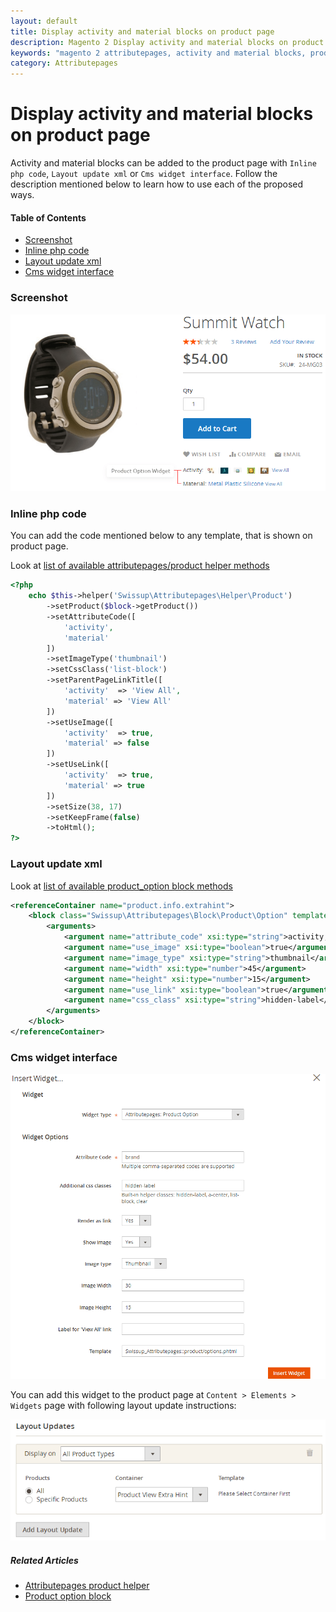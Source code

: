 ```yaml
---
layout: default
title: Display activity and material blocks on product page
description: Magento 2 Display activity and material blocks on product page
keywords: "magento 2 attributepages, activity and material blocks, product page"
category: Attributepages
---
```


# Display activity and material blocks on product page

Activity and material blocks can be added to the product page with `Inline php code`,
`Layout update xml` or `Cms widget interface`. Follow the description mentioned
below to learn how to use each of the proposed ways.

#### Table of Contents

- [Screenshot](#screenshot)
- [Inline php code](#inline-php-code)
- [Layout update xml](#layout-update-xml)
- [Cms widget interface](#cms-widget-interface)

### Screenshot

![activity and material blocks on product page](/images/m2/attributepages/use-cases/activity_and_material_blocks_on_product_page.png)

### Inline php code

You can add the code mentioned below to any template, that is shown on product page.

Look at [list of available attributepages/product helper methods][product_helper_methods]

```php
<?php
    echo $this->helper('Swissup\Attributepages\Helper\Product')
        ->setProduct($block->getProduct())
        ->setAttributeCode([
            'activity',
            'material'
        ])
        ->setImageType('thumbnail')
        ->setCssClass('list-block')
        ->setParentPageLinkTitle([
            'activity'  => 'View All',
            'material' => 'View All'
        ])
        ->setUseImage([
            'activity'  => true,
            'material' => false
        ])
        ->setUseLink([
            'activity'  => true,
            'material' => true
        ])
        ->setSize(38, 17)
        ->setKeepFrame(false)
        ->toHtml();
?>
```

### Layout update xml

Look at [list of available product_option block methods][product_option_block_methods]

```xml
<referenceContainer name="product.info.extrahint">
    <block class="Swissup\Attributepages\Block\Product\Option" template="Swissup_Attributepages::product/options.phtml" name="attributepage_activity_material">
        <arguments>
            <argument name="attribute_code" xsi:type="string">activity,material</argument>
            <argument name="use_image" xsi:type="boolean">true</argument>
            <argument name="image_type" xsi:type="string">thumbnail</argument>
            <argument name="width" xsi:type="number">45</argument>
            <argument name="height" xsi:type="number">15</argument>
            <argument name="use_link" xsi:type="boolean">true</argument>
            <argument name="css_class" xsi:type="string">hidden-label</argument>
        </arguments>
    </block>
</referenceContainer>
```

### Cms widget interface

![Widget popup](/images/m2/attributepages/widgets-and-blocks/widget.png)

You can add this widget to the product page at `Content > Elements > Widgets` page with
following layout update instructions:

![Layout update instructions](/images/m2/attributepages/widgets-and-blocks/cms_widget_layout_updates.png)

##### Related Articles
- [Attributepages product helper][product_helper]
- [Product option block][product_option_block]

[product_helper]: /m2/extensions/attributepages/widgets-and-blocks/product-option-helper/ "'attributepages/product' helper"
[product_helper_methods]: /m2/extensions/attributepages/widgets-and-blocks/product-option-helper/#helper-methods "List of available 'attributepages/product' helper methods"
[product_option_block]: /m2/extensions/attributepages/widgets-and-blocks/product-option-block/ "'Product option' block"
[product_option_block_methods]: /m2/extensions/attributepages/widgets-and-blocks/product-option-block/#block-methods "List of available 'Product option' methods"
